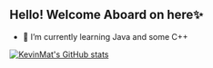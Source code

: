 ## Hello! Welcome Aboard on here✨

<!--
**kevinmattieu/kevinmattieu** is a ✨ _special_ ✨ repository because its `README.md` (this file) appears on your GitHub profile.

Here are some ideas to get you started:

- 🔭 I’m currently working on ...
- 🌱 I’m currently learning ...
- 👯 I’m looking to collaborate on ...
- 🤔 I’m looking for help with ...
- 💬 Ask me about ...
- 📫 How to reach me: ...
- 😄 Pronouns: ...
- ⚡ Fun fact: ...
-->
- 🌱 I’m currently learning Java and some C++
  
[![KevinMat's GitHub stats](https://github-readme-stats.vercel.app/api?username=kevinmattieu)](https://github.com/kevinmattieu/github-readme-stats)
